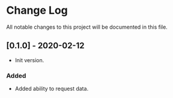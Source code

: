 # Change Log

All notable changes to this project will be documented in this file.

## [0.1.0] - 2020-02-12

- Init version.

### Added

- Added ability to request data.
